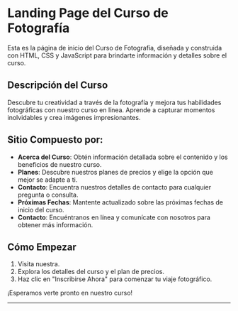 # Landing Page del Curso de Fotografía

Esta es la página de inicio del Curso de Fotografía, diseñada y construida con HTML, CSS y JavaScript para brindarte información y detalles sobre el curso.

## Descripción del Curso

Descubre tu creatividad a través de la fotografía y mejora tus habilidades fotográficas con nuestro curso en línea. Aprende a capturar momentos inolvidables y crea imágenes impresionantes.

## Sitio Compuesto por:

- **Acerca del Curso**: Obtén información detallada sobre el contenido y los beneficios de nuestro curso.
- **Planes**: Descubre nuestros planes de precios y elige la opción que mejor se adapte a ti.
- **Contacto**: Encuentra nuestros detalles de contacto para cualquier pregunta o consulta.
- **Próximas Fechas**: Mantente actualizado sobre las próximas fechas de inicio del curso.
- **Contacto**: Encuéntranos en línea y comunícate con nosotros para obtener más información.

## Cómo Empezar

1. Visita nuestra.
2. Explora los detalles del curso y el plan de precios.
3. Haz clic en "Inscribirse Ahora" para comenzar tu viaje fotográfico.

¡Esperamos verte pronto en nuestro curso!

---
